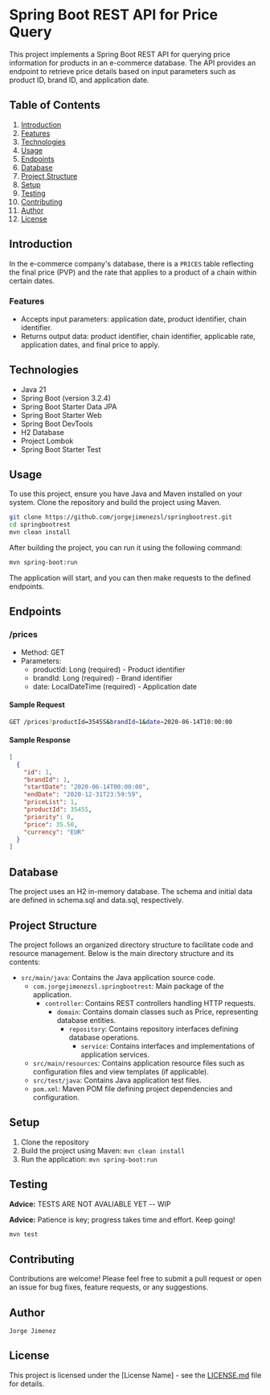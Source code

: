 # Spring Boot REST API for Price Query
This project implements a Spring Boot REST API for querying price information for products in an e-commerce database. The API provides an endpoint to retrieve price details based on input parameters such as product ID, brand ID, and application date.

## Table of Contents
1. [Introduction](#introduction)
2. [Features](#features)
3. [Technologies](#technologies)
4. [Usage](#usage)
5. [Endpoints](#endpoints)
6. [Database](#database)
7. [Project Structure](#project-structure)
8. [Setup](#setup)
9. [Testing](#testing)
10. [Contributing](#contributing)
11. [Author](#author)
12. [License](#license)


## Introduction
In the e-commerce company's database, there is a `PRICES` table reflecting the final price (PVP) and the rate that applies to a product of a chain within certain dates.

### Features
- Accepts input parameters: application date, product identifier, chain identifier.
- Returns output data: product identifier, chain identifier, applicable rate, application dates, and final price to apply.

## Technologies
- Java 21
- Spring Boot (version 3.2.4)
- Spring Boot Starter Data JPA
- Spring Boot Starter Web
- Spring Boot DevTools
- H2 Database
- Project Lombok
- Spring Boot Starter Test

## Usage
To use this project, ensure you have Java and Maven installed on your system. Clone the repository and build the project using Maven.
```bash
git clone https://github.com/jorgejimenezsl/springbootrest.git
cd springbootrest
mvn clean install
```

After building the project, you can run it using the following command:
```bash
mvn spring-boot:run
```
The application will start, and you can then make requests to the defined endpoints.

## Endpoints

### /prices
- Method: GET
- Parameters:
    - productId: Long (required) - Product identifier
    - brandId: Long (required) - Brand identifier
    - date: LocalDateTime (required) - Application date

#### Sample Request
```bash
GET /prices?productId=35455&brandId=1&date=2020-06-14T10:00:00
```

#### Sample Response
```json
[
  {
    "id": 1,
    "brandId": 1,
    "startDate": "2020-06-14T00:00:00",
    "endDate": "2020-12-31T23:59:59",
    "priceList": 1,
    "productId": 35455,
    "priority": 0,
    "price": 35.50,
    "currency": "EUR"
  }
]
```

## Database
The project uses an H2 in-memory database. The schema and initial data are defined in schema.sql and data.sql, respectively.

## Project Structure

The project follows an organized directory structure to facilitate code and resource management. 
Below is the main directory structure and its contents:

- `src/main/java`: Contains the Java application source code.
  - `com.jorgejimenezsl.springbootrest`: Main package of the application.
    - `controller`: Contains REST controllers handling HTTP requests.
      - `domain`: Contains domain classes such as Price, representing database entities.
        - `repository`: Contains repository interfaces defining database operations.
          - `service`: Contains interfaces and implementations of application services.
  - `src/main/resources`: Contains application resource files such as configuration files and view templates (if applicable).
  - `src/test/java`: Contains Java application test files.
  - `pom.xml`: Maven POM file defining project dependencies and configuration.


## Setup
1. Clone the repository
2. Build the project using Maven: `mvn clean install`
3. Run the application: `mvn spring-boot:run` 

## Testing

**Advice:** TESTS ARE NOT AVALIABLE YET -- WIP

**Advice:** Patience is key; progress takes time and effort. Keep going!

```bash
mvn test
```

## Contributing
Contributions are welcome! Please feel free to submit a pull request or open an issue for bug fixes, feature requests, or any suggestions.

## Author
`Jorge Jimenez`

## License
This project is licensed under the [License Name] - see the [LICENSE.md](LICENSE.md) file for details.
